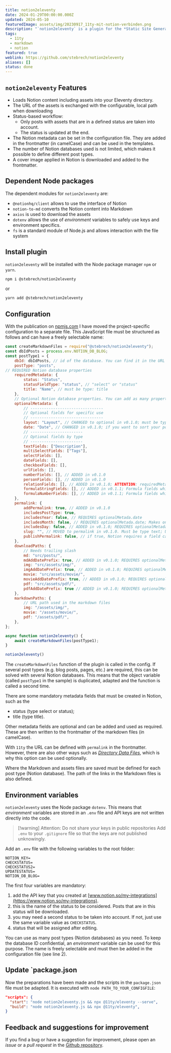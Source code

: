 ```yaml
---
title: notion2eleventy
date: 2024-01-29T00:00:00.000Z
updated: 2024-05-10
featuredImage: assets/img/20230917_11ty-mit-notion-verbinden.png
description: "`notion2eleventy` is a plugin for the *Static Site Generator* [Eleventy (short: 11ty)](https://11ty.dev). It loads content from Notion into your 11ty directory. A status-based workflow ensures that only content that has changed is downloaded. The plugin is available as a Node module at [npmjs.com](https://www.npmjs.com/package/@stebrech/notion2eleventy)."
tags:
  - 11ty
  - markdown
  - notion
featured: true
weblink: https://github.com/stebrech/notion2eleventy
aliases: []
status: done
---
```

## `notion2eleventy` Features

- Loads Notion content including assets into your Eleventy directory.
- The URL of the assets is exchanged with the configurable, local path when downloading
- Status-based workflow:
    - Only posts with assets that are in a defined status are taken into account.
    - The status is updated at the end.
- The Notion metadata can be set in the configuration file. They are added in the frontmatter (in camelCase) and can be used in the templates.
- The number of Notion databases used is not limited, which makes it possible to define different post types.
- A cover image applied in Notion is downloaded and added to the frontmatter.

## Dependent Node packages

The dependent modules for `notion2eleventy` are:

- `@notionhq/client` allows to use the interface of Notion
- `notion-to-md` converts the Notion content into Markdown
- `axios` is used to download the assets
- `dotenv` allows the use of *environment* variables to safely use keys and environment specifics.
- `fs` is a standard module of Node.js and allows interaction with the file system

## Install plugin

`notion2eleventy` will be installed with the Node package manager `npm` or `yarn`.  

```sh
npm i @stebrech/notion2eleventy
```

or

```sh
yarn add @stebrech/notion2eleventy
```

## Configuration

With the publication on [npmjs.com](https://www.npmjs.com/package/@stebrech/notion2eleventy) I have moved the project-specific configuration to a separate file. This JavaScript file must be structured as follows and can have a freely selectable name:

```js
const createMarkdownFiles = require("@stebrech/notion2eleventy");
const dbIdPosts = process.env.NOTION_DB_BLOG;
const postType1 = {
	dbId: dbIdPosts, // id of the database. You can find it in the URL of the database or in the share link.
	postType: "posts",
// REQUIRED Notion database properties
	requiredMetadata: {
		status: "Status",
		statusFieldType: "status", // "select" or "status"
		title: "Name", // must be type: title
	},
	// Optional Notion database properties. You can add as many properties for each type as you need.
	optionalMetadata: {
		// --------------------------------
		// Optional fields for specific use
		// --------------------------------
		layout: "Layout", // CHANGED to optional in v0.1.0; must be type: select
		date: "Date", // CHANGED in v0.1.0; if you want to sort your posts using this, your Notion property needs to be called Date; must be type: date
		// -----------------------
		// Optional fields by type
		// -----------------------
		textFields: ["Description"],
		multiSelectFields: ["Tags"],
		selectFields: [],
		dateFields: [],
		checkboxFields: [],
		urlFields: [],
		numberFields: [], // ADDED in v0.1.0
		personFields: [], // ADDED in v0.1.0
		relationFields: [], // ADDED in v0.1.0; ATTENTION: requiredMetadata.title, optionalMetadata.date, downloadPaths.mdAddDatePrefix and permalink.slug must be configured the same in the database of the related post.
		formulaStringFields: [], // ADDED in v0.1.1; Formula fields which results to a string
		formulaNumberFields: [], // ADDED in v0.1.1; Formula fields which results to a number
	},
	permalink: {
		addPermalink: true, // ADDED in v0.1.0
		includesPostType: true,
		includesYear: false, // REQUIRES optionalMetada.date
		includesMonth: false, // REQUIRES optionalMetada.date; Makes only sense if permalinkHasYear is true
		includesDay: false, // ADDED in v0.1.0; REQUIRES optionalMetada.date; Makes only sense if permalinkHasYear and permalinkHasMonth is true
		slug: "", // MOVED to permalink in v0.1.0. Must be type text; Use a custom slug set in Notion. If empty the slug will be created from the title. A trailing slash will be added automatically. addPermalink must be true.
		publishPermalink: false, // if true, Notion requires a field called "Permalink" of type "URL" in the database
	},
	downloadPaths: {
		// Needs trailing slash
		md: "src/posts/",
		mdAddDatePrefix: true, // ADDED in v0.1.0; REQUIRES optionalMetada.date
		img: "src/assets/img/",
		imgAddDatePrefix: true, // ADDED in v0.1.0; REQUIRES optionalMetada.date
		movie: "src/assets/movie/",
		movieAddDatePrefix: true, // ADDED in v0.1.0; REQUIRES optionalMetada.date
		pdf: "src/assets/pdf/",
		pdfAddDatePrefix: true // ADDED in v0.1.0; REQUIRES optionalMetada.date
	},
	markdownPaths: {
		// URL path used in the markdown files
		img: "/assets/img/",
		movie: "/assets/movie/",
		pdf: "/assets/pdf/",
	},
};

async function notion2eleventy() {
	await createMarkdownFiles(postType1);
}

notion2eleventy()
```

The `createMarkdownFiles` function of the plugin is called in the config. If several post types (e.g. blog posts, pages, etc.) are required, this can be solved with several Notion databases. This means that the object variable (called `postType1` in the sample) is duplicated, adapted and the function is called a second time.

There are some mandatory metadata fields that must be created in Notion, such as the

- status (type select or status);
- title (type title).

Other metadata fields are optional and can be added and used as required. These are then written to the frontmatter of the markdown files (in camelCase).

With `11ty` the URL can be defined with `permalink` in the frontmatter. However, there are also other ways such as [*Directory Data Files*](https://www.11ty.dev/docs/data-template-dir/), which is why this option can be used optionally.

Where the Markdown and assets files are saved must be defined for each post type (Notion database). The path of the links in the Markdown files is also defined.

## Environment variables

`notion2eleventy` uses the Node package `dotenv`. This means that *environment* variables are stored in an `.env` file and API keys are not written directly into the code.

> [!warning] Attention: Do not share your keys in public repositories
> Add `.env` to your `.gitignore` file so that the keys are not published unknowingly.

Add an `.env` file with the following variables to the root folder:

```
NOTION_KEY=
CHECKSTATUS=
CHECKSTATUS2=
UPDATESTATUS=
NOTION_DB_BLOG=
```

The first four variables are mandatory:

1. add the API key that you created at [www.notion.so/my-integrations](https://www.notion.so/my-integrations).
2. this is the name of the status to be considered. Posts that are in this status will be downloaded.
3. you may need a second status to be taken into account. If not, just use the same variable value as `CHECKSTATUS`.
4. status that will be assigned after editing.

You can use as many post types (Notion databases) as you need. To keep the database ID confidential, an *environment* variable can be used for this purpose. The name is freely selectable and must then be added in the configuration file (see line 2).

## Update `package.json

Now the preparations have been made and the scripts in the `package.json` file must be adapted. It is executed with `node PATH_TO_YOUR_CONFIGFILE`:

```json
"scripts": {
  "start": "node notion2eleventy.js && npx @11ty/eleventy --serve",
  "build": "node notion2eleventy.js && npx @11ty/eleventy",
}
```

## Feedback and suggestions for improvement

If you find a bug or have a suggestion for improvement, please open an *issue* or a *pull request* in the [Github repository](https://github.com/stebrech/notion2eleventy).
